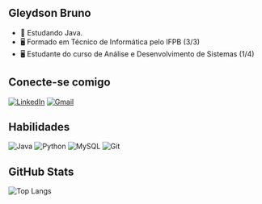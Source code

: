 ## Gleydson Bruno

- 🌱 Estudando Java.
- 🖥️ Formado em Técnico de Informática pelo IFPB (3/3)
- 🖥️ Estudante do curso de Análise e Desenvolvimento de Sistemas (1/4)

## Conecte-se comigo
[![LinkedIn](https://img.shields.io/badge/LinkedIn-0077B5?style=for-the-badge&logo=linkedin&logoColor=white)](https://www.linkedin.com/in/gleydsonbruno/) 
[![Gmail](https://img.shields.io/badge/Gmail-333333?style=for-the-badge&logo=gmail&logoColor=red)](mailto:gleydson111932@gmail.com)

## Habilidades

![Java](https://img.shields.io/badge/java-%23ED8B00.svg?style=for-the-badge&logo=openjdk&logoColor=white)
![Python](https://img.shields.io/badge/python-3670A0?style=for-the-badge&logo=python&logoColor=ffdd54)
![MySQL](https://img.shields.io/badge/MySQL-00000F?style=for-the-badge&logo=mysql&logoColor=white)
![Git](https://img.shields.io/badge/GIT-E44C30?style=for-the-badge&logo=git&logoColor=white&bg_color=000)



## GitHub Stats
![Top Langs](https://github-readme-stats-git-masterrstaa-rickstaa.vercel.app/api/top-langs/?username=gleydsonbruno&layout=compact&bg_color=000&border_color=30A3DC&title_color=FFF&text_color=FFF)

